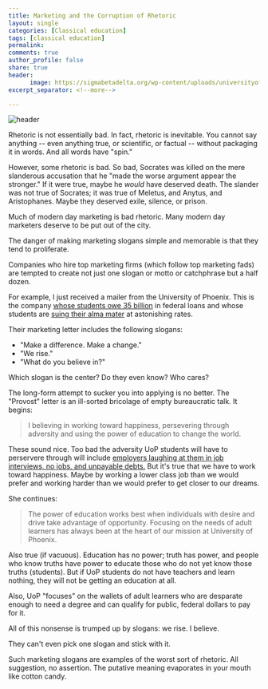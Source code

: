 ```yaml
---
title: Marketing and the Corruption of Rhetoric
layout: single
categories: [Classical education]
tags: [classical education]
permalink: 
comments: true
author_profile: false
share: true
header:
      image: https://sigmabetadelta.org/wp-content/uploads/universityofphoenixvbw1.jpg
excerpt_separator: <!--more-->

---
```


![header](https://sigmabetadelta.org/wp-content/uploads/universityofphoenixvbw1.jpg)

Rhetoric is not essentially bad. In fact, rhetoric is inevitable. You cannot say anything -- even anything true, or scientific, or factual -- without packaging it in words. And all words have "spin." 

However, some rhetoric is bad. So bad, Socrates was killed on the mere slanderous accusation that he "made the worse argument appear the stronger." If it were true, maybe he *would* have deserved death. The slander was not true of Socrates; it was true of Meletus, and Anytus, and Aristophanes. Maybe they deserved exile, silence, or prison. 

Much of modern day marketing is bad rhetoric. Many modern day marketers deserve to be put out of the city. 

The danger of making marketing slogans simple and memorable is that they tend to proliferate. 

Companies who hire top marketing firms (which follow top marketing fads) are tempted to create not just one slogan or motto or catchphrase but a half dozen.

For example, I just received a mailer from the University of Phoenix. This is the company [whose students owe 35 billion](http://www.uoploanforgiveness.com/) in federal loans and whose students are [suing their alma mater](https://www.justice.gov/opa/pr/university-phoenix-settles-false-claims-act-lawsuit-675-million) at astonishing rates. 

Their marketing letter includes the following slogans: 

- "Make a difference. Make a change."
- "We rise."
- "What do you believe in?"

Which slogan is the center? Do they even know? Who cares? 

The long-form attempt to sucker you into applying is no better. The "Provost" letter is an ill-sorted bricolage of empty bureaucratic talk. It begins: 

<!--more-->

>I believing in working toward happiness, persevering through adversity and using the power of education to change the world. 

These sound nice. Too bad the adversity UoP students will have to perservere through will include [employers laughing at them in job interviews, no jobs, and unpayable debts.](http://hubpages.com/education/University-of-Phoenix-Massive-Class-Action-Lawsuit-2009-2010) But it's true that we have to work toward happiness. Maybe by working a lower class job than we would prefer and working harder than we would prefer to get closer to our dreams.

She continues: 

>The power of education works best when individuals with desire and drive take advantage of opportunity. Focusing on the needs of adult learners has always been at the heart of our mission at University of Phoenix. 

Also true (if vacuous). Education has no power; truth has power, and people who know truths have power to educate those who do not yet know those truths (students). But if UoP students do not have teachers and learn nothing, they will not be getting an education at all. 

Also, UoP "focuses" on the wallets of adult learners who are desparate enough to need a degree and can qualify for public, federal dollars to pay for it. 

All of this nonsense is trumped up by slogans: we rise. I believe. 

They can't even pick one slogan and stick with it. 

Such marketing slogans are examples of the worst sort of rhetoric. All suggestion, no assertion. The putative meaning evaporates in your mouth like cotton candy. 

